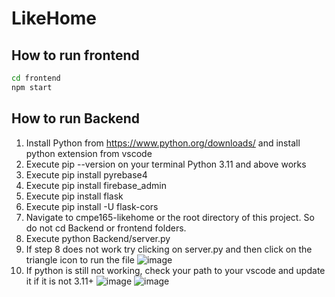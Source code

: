 # LikeHome

## How to run frontend

```bash
cd frontend
npm start
```

## How to run Backend
1. Install Python from https://www.python.org/downloads/ and install python extension from vscode
2. Execute pip --version on your terminal
Python 3.11 and above works
3. Execute pip install pyrebase4
4. Execute pip install firebase_admin
5. Execute pip install flask
6. Execute pip install -U flask-cors
7. Navigate to cmpe165-likehome or the root directory of this project. So do not cd Backend or frontend folders.
8. Execute python Backend/server.py
9. If step 8 does not work try clicking on server.py and then click on the triangle icon to run the file
![image](https://github.com/trishnguyen2001/cmpe165-likehome/assets/102846798/af458a66-bd66-403b-a5bb-5f31bfd9db1b)
10. If python is still not working, check your path to your vscode and update it if it is not 3.11+
![image](https://github.com/trishnguyen2001/cmpe165-likehome/assets/102846798/4688da1c-4a1b-4456-88dd-964ddaebb20d)
![image](https://github.com/trishnguyen2001/cmpe165-likehome/assets/102846798/37113463-214e-4dd3-a5d0-b1bec1be9779)
